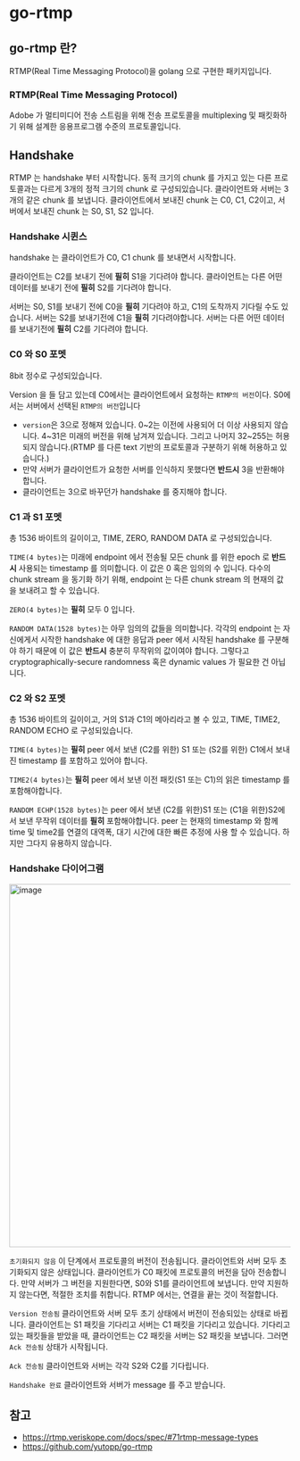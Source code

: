 # go-rtmp

## go-rtmp 란?
RTMP(Real Time Messaging Protocol)을 golang 으로 구현한 패키지입니다.

### RTMP(Real Time Messaging Protocol)
Adobe 가 멀티미디어 전송 스트림을 위해 전송 프로토콜을 multiplexing 및 패킷화하기 위해 설계한 응용프로그램 수준의 프로토콜입니다. 

## Handshake
RTMP 는 handshake 부터 시작합니다. 동적 크기의 chunk 를 가지고 있는 다른 프로토콜과는 다르게 3개의 정적 크기의 chunk 로 구성되있습니다.
클라이언트와 서버는 3개의 같은 chunk 를 보냅니다. 클라이언트에서 보내진 chunk 는 C0, C1, C2이고, 서버에서 보내진 chunk 는 S0, S1, S2 입니다.

### Handshake 시퀸스
handshake 는 클라이언트가 C0, C1 chunk 를 보내면서 시작합니다.

클라이언트는 C2를 보내기 전에 **필히** S1을 기다려야 합니다. 클라이언트는 다른 어떤 데이터를 보내기 전에 **필히** S2를 기다려야 합니다.

서버는 S0, S1를 보내기 전에 C0을 **필히** 기다려야 하고, C1의 도착까지 기다릴 수도 있습니다. 서버는 S2를 보내기전에 C1을 **필히** 기다려야합니다. 서버는 다른 어떤 데이터를 보내기전에 **필히** C2를 기다려야 합니다. 
### C0 와 S0 포멧
8bit 정수로 구성되있습니다.

Version 을 들 담고 있는데 C0에서는 클라이언트에서 요청하는 `RTMP의 버전`이다. S0에서는 서버에서 선택된 `RTMP의 버전`입니다

- `version`은 3으로 정해져 있습니다. 0~2는 이전에 사용되어 더 이상 사용되지 않습니다. 4~31은 미래의 버전을 위해 남겨져 있습니다. 그리고 나머지 32~255는 허용되지 않습니다.(RTMP 를 다른 text 기반의 프로토콜과 구분하기 위해 허용하고 있습니다.) 
- 만약 서버가 클라이언트가 요청한 서버를 인식하지 못했다면 **반드시** 3을 반환해야 합니다.
- 클라이언트는 3으로 바꾸던가 handshake 를 중지해야 합니다.


### C1 과 S1 포멧
총 1536 바이트의 길이이고, TIME, ZERO, RANDOM DATA 로 구성되있습니다.

`TIME(4 bytes)`는  미래에 endpoint 에서 전송될 모든 chunk 를 위한 epoch 로 **반드시** 사용되는 timestamp 를 의미합니다. 이 값은 0 혹은 임의의 수 입니다. 다수의 chunk stream 을 동기화 하기 위해, endpoint 는 다른 chunk stream 의 현재의 값을 보내려고 할 수 있습니다.

`ZERO(4 bytes)`는 **필히** 모두 0 입니다.

`RANDOM DATA(1528 bytes)`는 아무 임의의 값들을 의미합니다. 각각의 endpoint 는 자신에게서 시작한 handshake 에 대한 응답과 peer 에서 시작된 handshake 를 구분해야 하기 때문에 이 값은 **반드시** 충분히 무작위의 값이여야 합니다. 그렇다고 cryptographically-secure randomness 혹은 dynamic values 가 필요한 건 아닙니다.

### C2 와 S2 포멧
총 1536 바이트의 길이이고, 거의 S1과 C1의 메아리라고 볼 수 있고, TIME, TIME2, RANDOM ECHO 로 구성되있습니다.

`TIME(4 bytes)`는 **필히** peer 에서 보낸 (C2를 위한) S1 또는 (S2를 위한) C1에서 보내진 timestamp 를 포함하고 있어야 합니다.

`TIME2(4 bytes)`는 **필히** peer 에서 보낸 이전 패킷(S1 또는 C1)의 읽은 timestamp 를 포함해야합니다.

`RANDOM ECHP(1528 bytes)`는 peer 에서 보낸 (C2를 위한)S1 또는 (C1을 위한)S2에서 보낸 무작위 데이터를  **필히** 포함해야합니다. peer 는 현재의 timestamp 와 함께 time 및 time2를 연결의 대역폭, 대기 시간에 대한 빠른 추정에 사용 할 수 있습니다. 하지만 그다지 유용하지 않습니다.

### Handshake 다이어그램
<img width="651" alt="image" src="https://user-images.githubusercontent.com/38347891/213843599-12321b50-16be-4ab5-9ba3-195d6d48ec47.png">


`초기화되지 않음` 이 단계에서 프로토콜의 버전이 전송됩니다. 클라이언트와 서버 모두 초기화되지 않은 상태입니다. 클라이언트가 C0 패킷에 프로토콜의 버전을 담아 전송합니다. 만약 서버가 그 버전을 지원한다면, S0와 S1를 클라이언트에 보냅니다. 만약 지원하지 않는다면, 적절한 조치를 취합니다. RTMP 에서는, 연결을 끝는 것이 적절합니다.

`Version 전송됨` 클라이언트와 서버 모두 초기 상태에서 버전이 전송되있는 상태로 바뀝니다. 클라이언트는 S1 패킷을 기다리고 서버는 C1 패킷을 기다리고 있습니다. 기다리고 있는 패킷들을 받았을 때, 클라이언트는 C2 패킷을 서버는 S2 패킷을 보냅니다. 그러면 `Ack 전송됨` 상태가 시작됩니다.

`Ack 전송됨` 클라이언트와 서버는 각각 S2와 C2를 기다립니다.

`Handshake 완료` 클라이언트와 서버가 message 를 주고 받습니다.

## 참고
- https://rtmp.veriskope.com/docs/spec/#71rtmp-message-types
- https://github.com/yutopp/go-rtmp
